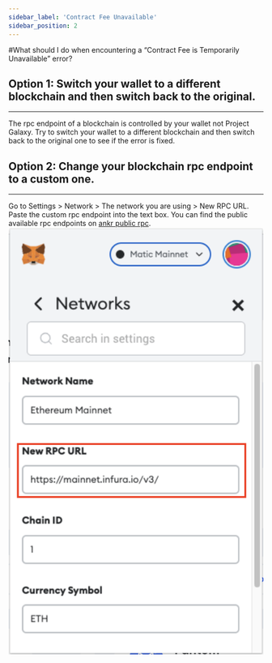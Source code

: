 ```yaml
---
sidebar_label: 'Contract Fee Unavailable'
sidebar_position: 2
---
```


#What should I do when encountering a “Contract Fee is Temporarily Unavailable” error?

## Option 1: Switch your wallet to a different blockchain and then switch back to the original.

---
The rpc endpoint of a blockchain is controlled by your wallet not Project Galaxy. Try to switch your wallet to a different blockchain and then switch back to the original one to see if the error is fixed.

## Option 2: Change your blockchain rpc endpoint to a custom one.

---
Go to Settings > Network > The network you are using > New RPC URL. Paste the custom rpc endpoint into the text box. You can find the public available rpc endpoints on [ankr public rpc](https://www.ankr.com/protocol).
![switch_rpc.jpeg](assets/switch_rpc.png)



